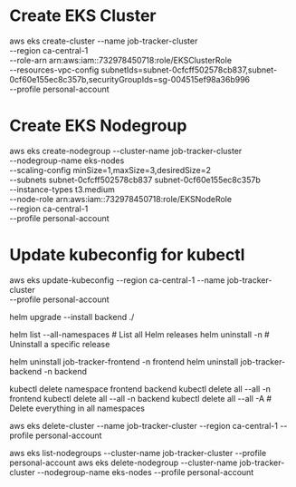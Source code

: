# Create EKS Cluster
aws eks create-cluster --name job-tracker-cluster \
  --region ca-central-1 \
  --role-arn arn:aws:iam::732978450718:role/EKSClusterRole \
  --resources-vpc-config subnetIds=subnet-0cfcff502578cb837,subnet-0cf60e155ec8c357b,securityGroupIds=sg-004515ef98a36b996 \
  --profile personal-account

# Create EKS Nodegroup
aws eks create-nodegroup --cluster-name job-tracker-cluster \
  --nodegroup-name eks-nodes \
  --scaling-config minSize=1,maxSize=3,desiredSize=2 \
  --subnets subnet-0cfcff502578cb837 subnet-0cf60e155ec8c357b \
  --instance-types t3.medium \
  --node-role arn:aws:iam::732978450718:role/EKSNodeRole \
  --region ca-central-1 \
  --profile personal-account

# Update kubeconfig for kubectl
aws eks update-kubeconfig --region ca-central-1 --name job-tracker-cluster \
  --profile personal-account

helm upgrade --install backend ./

helm list --all-namespaces  # List all Helm releases
helm uninstall <release-name> -n <namespace>  # Uninstall a specific release

helm uninstall job-tracker-frontend -n frontend
helm uninstall job-tracker-backend -n backend


kubectl delete namespace frontend backend
kubectl delete all --all -n frontend
kubectl delete all --all -n backend
kubectl delete all --all -A  # Delete everything in all namespaces

aws eks delete-cluster --name job-tracker-cluster --region ca-central-1 --profile personal-account

aws eks list-nodegroups --cluster-name job-tracker-cluster --profile personal-account
aws eks delete-nodegroup --cluster-name job-tracker-cluster --nodegroup-name eks-nodes --profile personal-account

